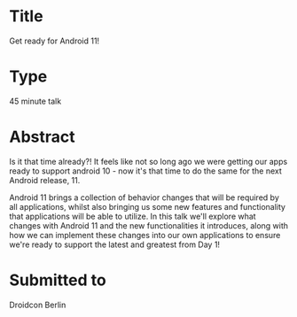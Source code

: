 # Title

Get ready for Android 11!

# Type

45 minute talk

# Abstract

Is it that time already?! It feels like not so long ago we were getting our apps ready to support android 10 - now it's that time to do the same for the next Android release, 11.

Android 11 brings a collection of behavior changes that will be required by all applications, whilst also bringing us some new features and functionality that applications will be able to utilize. 
In this talk we'll explore what changes with Android 11 and the new functionalities it introduces, along with how we can implement these changes into our own applications to ensure we're ready to 
support the latest and greatest from Day 1!

# Submitted to

Droidcon Berlin
